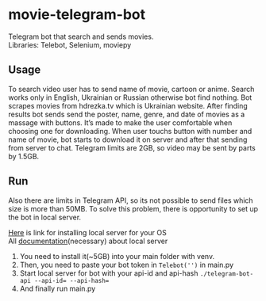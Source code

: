 # movie-telegram-bot

Telegram bot that search and sends movies.
<br>
Libraries: Telebot, Selenium, moviepy

## Usage

To search video user has to send name of movie, cartoon or anime. Search works only in English, Ukrainian or Russian otherwise bot find nothing.
Bot scrapes movies from hdrezka.tv which is Ukrainian website. After finding results bot sends send the poster, name, genre, and date of 
movies as a massage with buttons. It’s made to make the user comfortable when choosing one for downloading.
When user touchs button with number and name of movie, bot starts to download it on server and after that sending from server to chat.
Telegram limits are 2GB, so video may be sent by parts by 1.5GB.

## Run

Also there are limits in Telegram API, so its not possible to send files which size is more than 50MB.
To solve this problem, there is opportunity to set up the bot in local server.

<a href="https://tdlib.github.io/telegram-bot-api/build.html">Here</a> is link for installing local server for your OS
<br>
All <a href="https://github.com/tdlib/telegram-bot-api">documentation</a>(necessary) about local server

1. You need to install it(~5GB) into your main folder with venv.
2. Then, you need to paste your bot token in `Telebot('')` in main.py 
3. Start local server for bot with your api-id and api-hash `./telegram-bot-api --api-id= --api-hash=`
4. And finally run main.py
